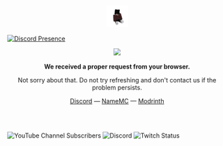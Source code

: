 <p align="center">
	 <a href="#"><img width="50" src="me.png"></a>
</p>

[![Discord Presence](https://lanyard.cnrad.dev/api/1212043905059790881?theme=dark&bg=000000)](https://discord.com/users/1212043905059790881)

<p align="center">
	 <a href="#"><img width="40" src="https://github.githubassets.com/images/mona-loading-default.gif"></a>
</p>
<p align="center"><b>We received a proper request from your browser.</b></p>
<p align="center">Not sorry about that. Do not try refreshing and don't contact us if the problem persists.</p>
<p align="center">
	 <a href="https://discord.com/invite/XmPm9nbd3u">Discord</a> —
	 <a href="https://namemc.com/profile/Mkeko.1">NameMC</a> —
  	 <a href="https://modrinth.com/user/MkekoMC">Modrinth</a> 
</p>

<br /><br />

<img alt="YouTube Channel Subscribers" src="https://img.shields.io/youtube/channel/subscribers/UCD1GnxaawPETRxkPcIHSeQw?style=flat&logo=YouTube&link=https%3A%2F%2Fwww.youtube.com%2F%40MkekoMC"> <img alt="Discord" src="https://img.shields.io/discord/850406703932637232?logo=Discord&color=%235865F2&link=https%3A%2F%2Fdiscord.com%2Finvite%2FXmPm9nbd3u"> <img alt="Twitch Status" src="https://img.shields.io/twitch/status/mkekomc?style=flat&logo=Twitch&color=%239146FF&link=https%3A%2F%2Fwww.twitch.tv%2Fmkekomc">


